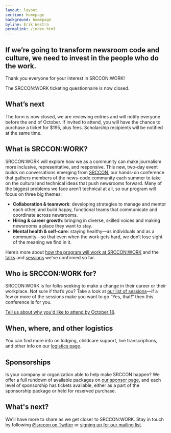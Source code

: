 ```yaml
---
layout: layout
section: homepage
background: homepage
byline: Erik Westra
permalink: /index.html
---
```


<h2 class="leader">If we’re going to transform newsroom code and culture, we need to invest in the people who do the work.</h2>

Thank you everyone for your interest in SRCCON:WORK!

The SRCCON:WORK ticketing questionnaire is now closed.

## What’s next

The form is now closed, we are reviewing entries and will notify everyone before the end of October.  If invited to attend, you will have the chance to purchase a ticket for $195, plus fees. Scholarship recipients will be notified at the same time.

## What is SRCCON:WORK?

SRCCON:WORK will explore how we as a community can make journalism more inclusive, representative, and responsive. This new, two-day event builds on conversations emerging from [SRCCON](https://srccon.org), our hands-on conference that gathers members of the news-code community each summer to take on the cultural and technical ideas that push newsrooms forward. Many of the biggest problems we face aren’t technical at all, so our program will focus on three big themes:
    
- **Collaboration & teamwork**: developing strategies to manage and mentor each other, and build happy, functional teams that communicate and coordinate across newsrooms.
- **Hiring & career growth**: bringing in diverse, skilled voices and making newsrooms a place they want to stay.
- **Mental health & self-care**: staying healthy—as individuals and as a community—so that even when the work gets hard, we don’t lose sight of the meaning we find in it.

Here’s more about [how the program will work at SRCCON:WORK](/program) and the [talks](/talks) and [sessions](/sessions) we've confirmed so far.

## Who is SRCCON:WORK for?

SRCCON:WORK is for folks seeking to make a change in their career or their workplace. Not sure if that’s you? Take a look at [our list of sessions](/sessions)—if a few or more of the sessions make you want to go “Yes, that!” then this conference is for you.

[Tell us about why you'd like to attend by October 18](/tickets).

## When, where, and other logistics

You can find more info on lodging, childcare support, live transcriptions, and other info on our [logistics page](/logistics).

## Sponsorships

Is your company or organization able to help make SRCCON happen? We offer a full rundown of available packages on [our sponsor page](/sponsors), and each level of sponsorship has tickets available, either as a part of the sponsorship package or held for reserved purchase.

## What's next?

We'll have more to share as we get closer to SRCCON:WORK. Stay in touch by following [@srccon on Twitter](https://twitter.com/srccon) or [signing up for our mailing list](http://opennews.us5.list-manage.com/subscribe?u=71c95e9a43708843d2fdc1f09&id=996e9290cc).